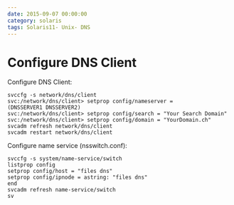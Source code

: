 ```yaml
--- 
date: 2015-09-07 00:00:00
category: solaris
tags: Solaris11- Unix- DNS
---
```

# Configure DNS Client

Configure DNS Client:

    svccfg -s network/dns/client
    svc:/network/dns/client> setprop config/nameserver =
    (DNSSERVER1 DNSSERVER2)
    svc:/network/dns/client> setprop config/search = "Your Search Domain"
    svc:/network/dns/client> setprop config/domain = "YourDomain.ch"
    svcadm refresh network/dns/client
    svcadm restart network/dns/client

Configure name service (nsswitch.conf):

    svccfg -s system/name-service/switch
    listprop config
    setprop config/host = "files dns"
    setprop config/ipnode = astring: "files dns"
    end
    svcadm refresh name-service/switch
    sv